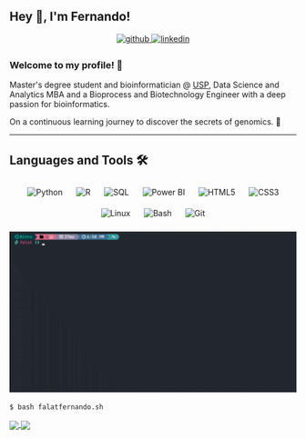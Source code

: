 ## Hey 👋, I'm Fernando!

<div align='center'>
<a href="https://github.com/falatfernando" target="_blank"> 
<img src="https://img.shields.io/badge/github-%2324292e.svg?&style=for-the-badge&logo=github&logoColor=white" alt="github" style="margin-bottom: 5px;" />
</a>
<a href="https://linkedin.com/in/fernandofalat" target="_blank">
<img src="https://img.shields.io/badge/linkedin-%231E77B5.svg?&style=for-the-badge&logo=linkedin&logoColor=white" alt="linkedin" style="margin-bottom: 5px;" />
</a>
</div>

### Welcome to my profile! 👻
Master's degree student and bioinformatician @ <a href = 'https://www5.usp.br/'>USP</a>, Data Science and Analytics MBA and a Bioprocess and Biotechnology Engineer with a deep passion for bioinformatics. 

On a continuous learning journey to discover the secrets of genomics. 🧬

---

## Languages and Tools 🛠️
<div align="center">  
<img style="margin: 10px" src="https://profilinator.rishav.dev/skills-assets/python-original.svg" alt="Python" height="25" /> 
<img style="margin: 10px" src="https://profilinator.rishav.dev/skills-assets/r.svg" alt="R" height="25" />
<img style="margin: 10px" src="https://profilinator.rishav.dev/skills-assets/mysql-original-wordmark.svg" alt="SQL" height="25" /> 
<img style="margin: 10px" src="https://profilinator.rishav.dev/skills-assets/powerbi.png" alt="Power BI" height="25" /> 
<img style="margin: 10px" src="https://profilinator.rishav.dev/skills-assets/html5-original-wordmark.svg" alt="HTML5" height="25" /> 
<img style="margin: 10px" src="https://profilinator.rishav.dev/skills-assets/css3-original-wordmark.svg" alt="CSS3" height="25" />
<img style="margin: 10px" src="https://profilinator.rishav.dev/skills-assets/linux-original.svg" alt="Linux" height="25" /> 
<img style="margin: 10px" src="https://profilinator.rishav.dev/skills-assets/gnu_bash-icon.svg" alt="Bash" height="25" />  
<img style="margin: 10px" src="https://profilinator.rishav.dev/skills-assets/git-scm-icon.svg" alt="Git" height="25" />  
</div>  

![bash command](./assets/bash.gif)

```shell
$ bash falatfernando.sh
```

<a href="https://github.com/leozz37/github-readme-stats">
  <img align="center" src="https://github-readme-stats.vercel.app/api?username=falatfernando&count_private=true&hide_border=true&include_all_commits=true&&show_icons=true&theme=dracula" />
</a>
<a href="https://github.com/leozz37/convoychat">
  <img align="center" src="https://github-readme-stats.vercel.app/api/top-langs/?username=falatfernando&layout=compact&hide_border=true&count_private=true&theme=dracula" />
</a>
